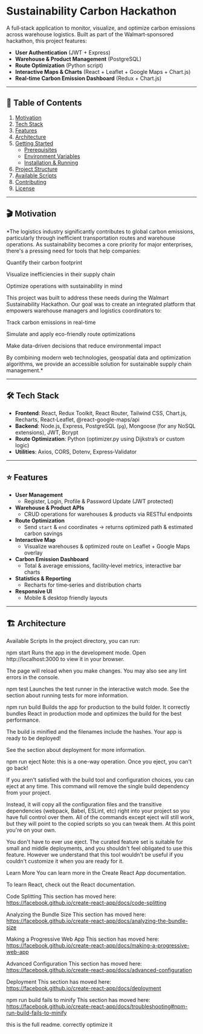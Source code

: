 # Sustainability Carbon Hackathon

A full‑stack application to monitor, visualize, and optimize carbon emissions across warehouse logistics. Built as part of the Walmart‑sponsored hackathon, this project features:

- **User Authentication** (JWT + Express)
- **Warehouse & Product Management** (PostgreSQL)
- **Route Optimization** (Python script)
- **Interactive Maps & Charts** (React + Leaflet + Google Maps + Chart.js)
- **Real‑time Carbon Emission Dashboard** (Redux + Chart.js)

---

## 🚀 Table of Contents

1. [Motivation](#-motivation)  
2. [Tech Stack](#-tech-stack)  
3. [Features](#-features)  
4. [Architecture](#-architecture)  
5. [Getting Started](#-getting-started)  
   - [Prerequisites](#prerequisites)  
   - [Environment Variables](#environment-variables)  
   - [Installation & Running](#installation--running)  
6. [Project Structure](#-project-structure)  
7. [Available Scripts](#-available-scripts)  
8. [Contributing](#-contributing)  
9. [License](#-license)  

---

## 🎬 Motivation

*The logistics industry significantly contributes to global carbon emissions, particularly through inefficient transportation routes and warehouse operations. As sustainability becomes a core priority for major enterprises, there's a pressing need for tools that help companies:

Quantify their carbon footprint

Visualize inefficiencies in their supply chain

Optimize operations with sustainability in mind 

This project was built to address these needs during the Walmart Sustainability Hackathon. Our goal was to create an integrated platform that empowers warehouse managers and logistics coordinators to:

Track carbon emissions in real-time

Simulate and apply eco-friendly route optimizations

Make data-driven decisions that reduce environmental impact

By combining modern web technologies, geospatial data and optimization algorithms, we provide an accessible solution for sustainable supply chain management.*

---

## 🛠 Tech Stack

- **Frontend**: React, Redux Toolkit, React Router, Tailwind CSS, Chart.js, Recharts, React‑Leaflet, @react-google-maps/api  
- **Backend**: Node.js, Express, PostgreSQL (`pg`), Mongoose (for any NoSQL extensions), JWT, Bcrypt  
- **Route Optimization**: Python (optimizer.py using Dijkstra’s or custom logic)  
- **Utilities**: Axios, CORS, Dotenv, Express‑Validator  

---

## ⭐ Features

- **User Management**  
  - Register, Login, Profile & Password Update (JWT protected)  
- **Warehouse & Product APIs**  
  - CRUD operations for warehouses & products via RESTful endpoints  
- **Route Optimization**  
  - Send `start` & `end` coordinates → returns optimized path & estimated carbon savings  
- **Interactive Map**  
  - Visualize warehouses & optimized route on Leaflet + Google Maps overlay  
- **Carbon Emission Dashboard**  
  - Total & average emissions, facility‑level metrics, interactive bar charts  
- **Statistics & Reporting**  
  - Recharts for time‑series and distribution charts  
- **Responsive UI**  
  - Mobile & desktop friendly layouts  

---

## 🏗 Architecture
Available Scripts
In the project directory, you can run:

npm start
Runs the app in the development mode.
Open http://localhost:3000 to view it in your browser.

The page will reload when you make changes.
You may also see any lint errors in the console.

npm test
Launches the test runner in the interactive watch mode.
See the section about running tests for more information.

npm run build
Builds the app for production to the build folder.
It correctly bundles React in production mode and optimizes the build for the best performance.

The build is minified and the filenames include the hashes.
Your app is ready to be deployed!

See the section about deployment for more information.

npm run eject
Note: this is a one-way operation. Once you eject, you can't go back!

If you aren't satisfied with the build tool and configuration choices, you can eject at any time. This command will remove the single build dependency from your project.

Instead, it will copy all the configuration files and the transitive dependencies (webpack, Babel, ESLint, etc) right into your project so you have full control over them. All of the commands except eject will still work, but they will point to the copied scripts so you can tweak them. At this point you're on your own.

You don't have to ever use eject. The curated feature set is suitable for small and middle deployments, and you shouldn't feel obligated to use this feature. However we understand that this tool wouldn't be useful if you couldn't customize it when you are ready for it.

Learn More
You can learn more in the Create React App documentation.

To learn React, check out the React documentation.

Code Splitting
This section has moved here: https://facebook.github.io/create-react-app/docs/code-splitting

Analyzing the Bundle Size
This section has moved here: https://facebook.github.io/create-react-app/docs/analyzing-the-bundle-size

Making a Progressive Web App
This section has moved here: https://facebook.github.io/create-react-app/docs/making-a-progressive-web-app

Advanced Configuration
This section has moved here: https://facebook.github.io/create-react-app/docs/advanced-configuration

Deployment
This section has moved here: https://facebook.github.io/create-react-app/docs/deployment

npm run build fails to minify
This section has moved here: https://facebook.github.io/create-react-app/docs/troubleshooting#npm-run-build-fails-to-minify

this is the full readme. correctly optimize it


